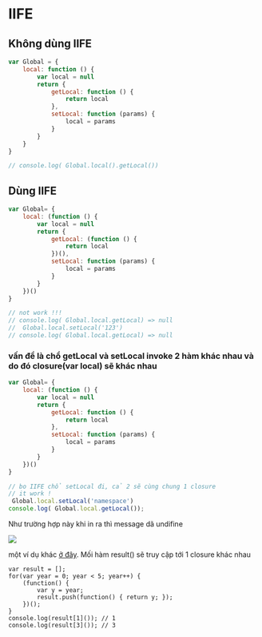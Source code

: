 # IIFE

## Không dùng IIFE

```javascript
var Global = {
	local: function () {
		var local = null
		return {
			getLocal: function () {
				return local
			},
			setLocal: function (params) {
				local = params
			}
		}
	}
}

// console.log( Global.local().getLocal())
```

## Dùng IIFE

```javascript
var Global= {
	local: (function () {
		var local = null
		return {
			getLocal: (function () {
				return local
			})(),
			setLocal: function (params) {
				local = params
			}
		}
	})()
}

// not work !!! 
// console.log( Global.local.getLocal) => null
//  Global.local.setLocal('123')
// console.log( Global.local.getLocal) => null
```

### vấn đề là chổ getLocal và setLocal invoke 2 hàm khác nhau và do đó closure\(var local\) sẽ khác nhau

```javascript
var Global= {
	local: (function () {
		var local = null
		return {
			getLocal: function () {
				return local
			},
			setLocal: function (params) {
				local = params
			}
		}
	})()
}

// bo IIFE chổ setLocal đi, cả 2 sẽ cùng chung 1 closure
// it work !
 Global.local.setLocal('namespace')
console.log( Global.local.getLocal());
```



Như trường hợp này khi in ra thì message dã undifine

![](https://scontent.fdad3-1.fna.fbcdn.net/v/t1.0-9/30714078_1837378226293959_5390352787974136281_n.png?_nc_cat=0&oh=ee1021bbf2bd3a69008622a139742593&oe=5B28BD57)

một ví dụ khác [ở đây](https://medium.com/@vnknowledge/javascript-c%C4%83n-b%E1%BA%A3n-gi%E1%BB%9Bi-thi%E1%BB%87u-v%E1%BB%81-bi%E1%BB%83u-th%E1%BB%A9c-iife-606c4567e7ec). Mối hàm  result\(\) sẽ truy cập tới 1 closure khác nhau

```text
var result = [];
for(var year = 0; year < 5; year++) {
    (function() {
        var y = year;
        result.push(function() { return y; });
    })();
}
console.log(result[1]()); // 1
console.log(result[3]()); // 3
```



